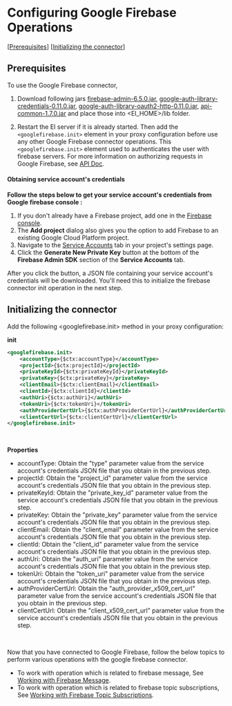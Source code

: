 # Configuring Google Firebase Operations

[[Prerequisites](#Prerequisites)] [[Initializing the connector](#initializing-the-connector)]


## Prerequisites

To use the Google Firebase connector,
1. Download following jars [firebase-admin-6.5.0.jar](https://mvnrepository.com/artifact/com.google.firebase/firebase-admin/6.5.0), [google-auth-library-credentials-0.11.0.jar](https://mvnrepository.com/artifact/com.google.auth/google-auth-library-credentials/0.11.0), [google-auth-library-oauth2-http-0.11.0.jar](https://mvnrepository.com/artifact/com.google.auth/google-auth-library-oauth2-http/0.11.0), [api-common-1.7.0.jar](https://mvnrepository.com/artifact/com.google.api/api-common/1.7.0) and place those into <EI_HOME>/lib folder.

2. Restart the EI server if it is already started. Then add the `<googlefirebase.init>` element in your proxy configuration before use any other Google Firebase connector
operations. This `<googlefirebase.init>` element used to authenticates the user with firebase servers. For more information on authorizing requests in Google Firebase, see [API Doc](https://firebase.google.com/docs/admin/setup).


#### Obtaining service account's credentials

**Follow the steps below to get your service account's credentials from Google firebase console :**

1. If you don't already have a Firebase project, add one in the [Firebase console](https://console.firebase.google.com).
2. The **Add project** dialog also gives you the option to add Firebase to an existing Google Cloud Platform project.
3. Navigate to the [Service Accounts](https://console.firebase.google.com/project/_/settings/serviceaccounts/adminsdk) tab in your project's settings page.
4. Click the **Generate New Private Key** button at the bottom of the **Firebase Admin SDK** section of the **Service Accounts** tab.

After you click the button, a JSON file containing your service account's credentials will be downloaded. You'll need this to initialize the firebase connector init operation in the next step.

## Initializing the connector
Add the following <googlefirebase.init> method in your proxy configuration:

**init**
```xml
<googlefirebase.init>
    <accountType>{$ctx:accountType}</accountType>
    <projectId>{$ctx:projectId}</projectId>
    <privateKeyId>{$ctx:privateKeyId}</privateKeyId>
    <privateKey>{$ctx:privateKey}</privateKey>
    <clientEmail>{$ctx:clientEmail}</clientEmail>
    <clientId>{$ctx:clientId}</clientId>
    <authUri>{$ctx:authUri}</authUri>
    <tokenUri>{$ctx:tokenUri}</tokenUri>
    <authProviderCertUrl>{$ctx:authProviderCertUrl}</authProviderCertUrl>
    <clientCertUrl>{$ctx:clientCertUrl}</clientCertUrl>
</googlefirebase.init>
```

<br/>


**Properties**

* accountType: Obtain the "type" parameter value from the service account's credentials JSON file that you obtain in the previous step.
* projectId: Obtain the "project_id" parameter value from the service account's credentials JSON file that you obtain in the previous step.
* privateKeyId: Obtain the "private_key_id" parameter value from the service account's credentials JSON file that you obtain in the previous step.
* privateKey: Obtain the "private_key" parameter value from the service account's credentials JSON file that you obtain in the previous step.
* clientEmail: Obtain the "client_email" parameter value from the service account's credentials JSON file that you obtain in the previous step.
* clientId: Obtain the "client_id" parameter value from the service account's credentials JSON file that you obtain in the previous step.
* authUri: Obtain the "auth_uri" parameter value from the service account's credentials JSON file that you obtain in the previous step.
* tokenUri: Obtain the "token_uri" parameter value from the service account's credentials JSON file that you obtain in the previous step.
* authProviderCertUrl: Obtain the "auth_provider_x509_cert_url" parameter value from the service account's credentials JSON file that you obtain in the previous step.
* clientCertUrl: Obtain the "client_x509_cert_url" parameter value from the service account's credentials JSON file that you obtain in the previous step.


<br/>

Now that you have connected to Google Firebase, follow the below topics to perform various operations with the google firebase connector.

* To work with operation which is related to firebase message, See [Working with Firebase Message](message.md).
* To work with operation which is related to firebase topic subscriptions, See [Working with Firebase Topic Subscriptions](topic.md).